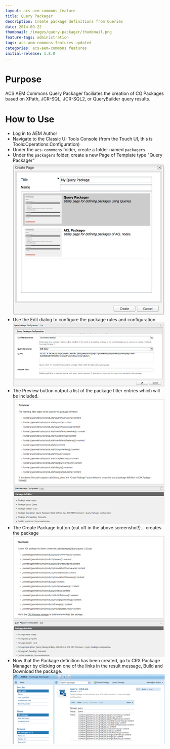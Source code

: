 ```yaml
---
layout: acs-aem-commons_feature
title: Query Packager
description: Create package definitions from Queries
date: 2014-09-22
thumbnail: /images/query-packager/thumbnail.png
feature-tags: administration
tags: acs-aem-commons-features updated
categories: acs-aem-commons features
initial-release: 1.8.0
---
```


# Purpose

ACS AEM Commons Query Packager faciliates the creation of CQ Packages based on XPath, JCR-SQL, JCR-SQL2, or QueryBuilder query results.

# How to Use

* Log in to AEM Author
* Navigate to the Classic UI Tools Console (from the Touch UI, this is Tools:Operations:Configuration)
* Under the `acs-commmons` folder, create a folder named `packagers`
* Under the `packagers` folder, create a new Page of Template type "Query Packager"
![image](/acs-aem-commons/images/query-packager/step-1.png)
* Use the Edit dialog to configure the package rules and configuration
![image](/acs-aem-commons/images/query-packager/step-2.png)
* The Preview button output a list of the package filter entries which will be included.
![image](/acs-aem-commons/images/query-packager/step-3.png)
* The Create Package button (cut off in the above screenshot!)... creates the package
![image](/acs-aem-commons/images/query-packager/step-4.png)
* Now that the Package definition has been created, go to CRX Package Manager by clicking on one of the links in the result message, Build and Download the package.
![image](/acs-aem-commons/images/query-packager/step-5.png)
